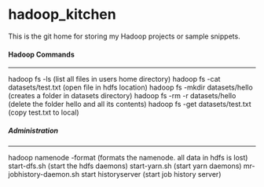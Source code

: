 hadoop_kitchen
==============

This is the git home for storing my Hadoop projects or sample snippets.

#### Hadoop Commands
---------------------

hadoop fs -ls                     (list all files in users home directory)
hadoop fs -cat datasets/test.txt  (open file in hdfs location)
hadoop fs -mkdir datasets/hello   (creates a folder in datasets directory)
hadoop fs -rm -r datasets/hello   (delete the folder hello and all its contents)
hadoop fs -get datasets/test.txt  (copy test.txt to local)

##### Administration
--------------------

hadoop  namenode  -format          	(formats the namenode. all data in hdfs is lost)
start-dfs.sh                       			(start the hdfs daemons)
start-yarn.sh                      			(start yarn daemons)
mr-jobhistory-daemon.sh start historyserver (start job history server)
